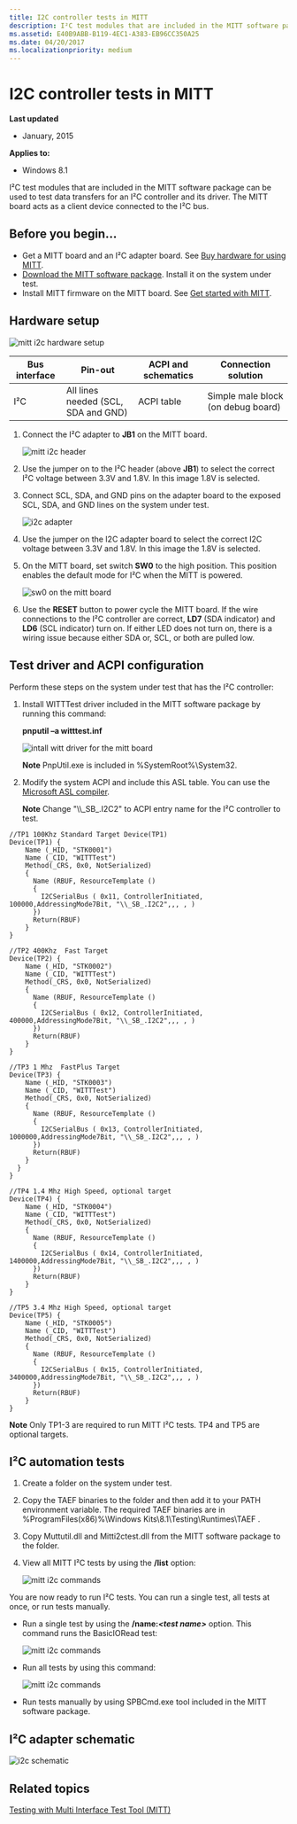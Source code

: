 ```yaml
---
title: I2C controller tests in MITT
description: I²C test modules that are included in the MITT software package can be used to test data transfers for an I²C controller and its driver. The MITT board acts as a client device connected to the I²C bus.
ms.assetid: E40B9ABB-B119-4EC1-A383-EB96CC350A25
ms.date: 04/20/2017
ms.localizationpriority: medium
---
```


# I2C controller tests in MITT


**Last updated**

-   January, 2015

**Applies to:**

-   Windows 8.1

I²C test modules that are included in the MITT software package can be used to test data transfers for an I²C controller and its driver. The MITT board acts as a client device connected to the I²C bus.

## Before you begin...


-   Get a MITT board and an I²C adapter board. See [Buy hardware for using MITT](https://msdn.microsoft.com/library/windows/hardware/dn919811).
-   [Download the MITT software package](https://msdn.microsoft.com/library/windows/hardware/dn919810). Install it on the system under test.
-   Install MITT firmware on the MITT board. See [Get started with MITT](https://msdn.microsoft.com/library/windows/hardware/dn919779).

## Hardware setup


![mitt i2c hardware setup](images/i2csetup.png)

| Bus interface | Pin-out                             | ACPI and schematics | Connection solution                |
|---------------|-------------------------------------|---------------------|------------------------------------|
| I²C           | All lines needed (SCL, SDA and GND) | ACPI table          | Simple male block (on debug board) |



1.  Connect the I²C adapter to **JB1** on the MITT board.

    ![mitt i2c header](images/i2cheader.png)

2.  Use the jumper on to the I²C header (above **JB1**) to select the correct I²C voltage between 3.3V and 1.8V. In this image 1.8V is selected.
3.  Connect SCL, SDA, and GND pins on the adapter board to the exposed SCL, SDA, and GND lines on the system under test.

    ![i2c adapter](images/i2c-power.png)

4.  Use the jumper on the I2C adapter board to select the correct I2C voltage between 3.3V and 1.8V. In this image the 1.8V is selected.
5.  On the MITT board, set switch **SW0** to the high position. This position enables the default mode for I²C when the MITT is powered.

    ![sw0 on the mitt board](images/sw0.png)

6.  Use the **RESET** button to power cycle the MITT board. If the wire connections to the I²C controller are correct, **LD7** (SDA indicator) and **LD6** (SCL indicator) turn on. If either LED does not turn on, there is a wiring issue because either SDA or, SCL, or both are pulled low.

## Test driver and ACPI configuration


Perform these steps on the system under test that has the I²C controller:

1.  Install WITTTest driver included in the MITT software package by running this command:

    **pnputil –a witttest.inf**

    ![intall witt driver for the mitt board](images/mitt-install-witt.png)

    **Note**  PnpUtil.exe is included in %SystemRoot%\\System32.



2.  Modify the system ACPI and include this ASL table. You can use the [Microsoft ASL compiler](https://msdn.microsoft.com/library/windows/hardware/dn551195).

    **Note**  Change "\\\\\_SB\_.I2C2" to ACPI entry name for the I²C controller to test.




``` syntax
//TP1 100Khz Standard Target Device(TP1) 
Device(TP1) {
    Name (_HID, "STK0001") 
    Name (_CID, "WITTTest") 
    Method(_CRS, 0x0, NotSerialized)
    {
      Name (RBUF, ResourceTemplate ()
      {
        I2CSerialBus ( 0x11, ControllerInitiated, 100000,AddressingMode7Bit, "\\_SB_.I2C2",,, , )
      })
      Return(RBUF)
    }
}

//TP2 400Khz  Fast Target
Device(TP2) {
    Name (_HID, "STK0002") 
    Name (_CID, "WITTTest") 
    Method(_CRS, 0x0, NotSerialized)
    {
      Name (RBUF, ResourceTemplate ()
      {
        I2CSerialBus ( 0x12, ControllerInitiated, 400000,AddressingMode7Bit, "\\_SB_.I2C2",,, , )
      })
      Return(RBUF)
    }
}

//TP3 1 Mhz  FastPlus Target
Device(TP3) {
    Name (_HID, "STK0003") 
    Name (_CID, "WITTTest") 
    Method(_CRS, 0x0, NotSerialized)
    {
      Name (RBUF, ResourceTemplate ()
      {
        I2CSerialBus ( 0x13, ControllerInitiated, 1000000,AddressingMode7Bit, "\\_SB_.I2C2",,, , )
      })
      Return(RBUF)
    }
  }
}

//TP4 1.4 Mhz High Speed, optional target
Device(TP4) {
    Name (_HID, "STK0004") 
    Name (_CID, "WITTTest") 
    Method(_CRS, 0x0, NotSerialized)
    {
      Name (RBUF, ResourceTemplate ()
      {
        I2CSerialBus ( 0x14, ControllerInitiated, 1400000,AddressingMode7Bit, "\\_SB_.I2C2",,, , )
      })
      Return(RBUF)
    }
}

//TP5 3.4 Mhz High Speed, optional target
Device(TP5) {
    Name (_HID, "STK0005") 
    Name (_CID, "WITTTest") 
    Method(_CRS, 0x0, NotSerialized)
    {
      Name (RBUF, ResourceTemplate ()
      {
        I2CSerialBus ( 0x15, ControllerInitiated, 3400000,AddressingMode7Bit, "\\_SB_.I2C2",,, , )
      })
      Return(RBUF)
    }
}
```

**Note**  Only TP1-3 are required to run MITT I²C tests. TP4 and TP5 are optional targets.




## I²C automation tests


1.  Create a folder on the system under test.
2.  Copy the TAEF binaries to the folder and then add it to your PATH environment variable. The required TAEF binaries are in %ProgramFiles(x86)%\\Windows Kits\\8.1\\Testing\\Runtimes\\TAEF .
3.  Copy Muttutil.dll and Mitti2ctest.dll from the MITT software package to the folder.
4.  View all MITT I²C tests by using the **/list** option:

    ![mitt i2c commands](images/mitt-i2c-cmds.png)

You are now ready to run I²C tests. You can run a single test, all tests at once, or run tests manually.

- Run a single test by using the **/name:*&lt;test name&gt;*** option. This command runs the BasicIORead test:

  ![mitt i2c commands](images/mitt-i2c-cmds1.png)

- Run all tests by using this command:

  ![mitt i2c commands](images/mitt-i2c-cmds2.png)

- Run tests manually by using SPBCmd.exe tool included in the MITT software package.

## I²C adapter schematic


![i2c schematic](images/i2c-schematic.png)

## Related topics
[Testing with Multi Interface Test Tool (MITT)](https://msdn.microsoft.com/library/windows/hardware/dn919874)  



